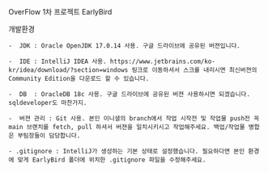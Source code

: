 OverFlow 1차 프로젝트 EarlyBird

개발환경
    
    -  JDK : Oracle OpenJDK 17.0.14 사용. 구글 드라이브에 공유된 버젼입니다.
    
    -  IDE : IntelliJ IDEA 사용. https://www.jetbrains.com/ko-kr/idea/download/?section=windows 링크로 이동하셔서 스크롤 내리시면 최신버젼의 Community Edition을 다운로드 할 수 있습니다.
    
    -  DB  : OracleDB 18c 사용. 구글 드라이브에 공유된 버젼 사용하시면 되겠습니다. sqldeveloper도 마찬가지.
    
    -  버젼 관리 : Git 사용. 본인 이니셜의 branch에서 작업 시작전 및 작업물 push전 꼭 main 브랜치를 fetch, pull 하셔서 버젼을 일치시키시고 작업해주세요. 백업/작업물 병합은 부팀장들이 담당합니다.

    - .gitignore : IntelliJ가 생성하는 기본 상태로 설정했습니다. 필요하다면 본인 환경에 맞게 EarlyBird 폴더에 위치한 .gitignore 파일을 수정해주세요.